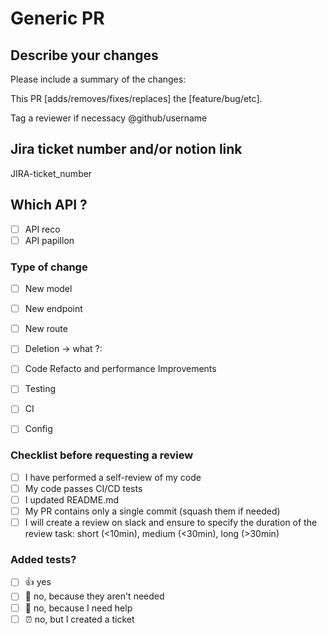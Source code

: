 # Generic PR

## Describe your changes

Please include a summary of the changes:

This PR [adds/removes/fixes/replaces] the [feature/bug/etc].

Tag a reviewer if necessacy  @github/username

## Jira ticket number and/or notion link

JIRA-ticket_number

## Which API ?
- [ ] API reco
- [ ] API papillon

### Type of change
- [ ] New model
- [ ] New endpoint
- [ ] New route
- [ ] Deletion -> what ?:
- [ ] Code Refacto and performance Improvements
- [ ] Testing
- [ ] CI
- [ ] Config


### Checklist before requesting a review
- [ ] I have performed a self-review of my code
- [ ] My code passes CI/CD tests
- [ ] I updated README.md
- [ ] My PR contains only a single commit (squash them if needed)
- [ ] I will create a review on slack and ensure to specify the duration of the review task: short (<10min), medium (<30min), long (>30min)

### Added tests?
- [ ] 👍 yes
- [ ] 🙅 no, because they aren't needed
- [ ] 🙋 no, because I need help
- [ ] ⏰ no, but I created a ticket
